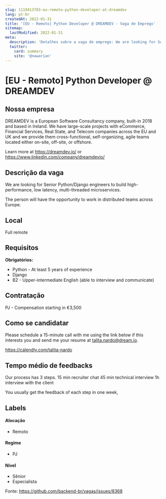 ```yaml
---
slug: 1119413703-eu-remoto-python-developer-at-dreamdev
lang: pt-br
createdAt: 2022-01-31
title: '[EU - Remoto] Python Developer @ DREAMDEV - Vaga de Emprego'
sitemap:
  lastModified: 2022-01-31
meta:
  description: 'Detalhes sobre a vaga de emprego: We are looking for Senior Python/Django engineers to build high-performance, low latency, multi-threaded microservices. The person will have the opportunity to work in distributed teams across Europe.'
  twitter:
    card: summary
    site: '@nawarian'
---
```


# [EU - Remoto] Python Developer @ DREAMDEV


## Nossa empresa

DREAMDEV is a European Software Consultancy company, built-in 2018 and based in Ireland.
We have large-scale projects with eCommerce, Financial Services, Real State, and Telecom companies across the EU and UK and we provide them cross-functional, self-organizing, agile teams located either on-site, off-site, or offshore.

Learn more at https://dreamdev.io/ or https://www.linkedin.com/company/dreamdevio/

## Descrição da vaga

We are looking for Senior Python/Django engineers to build high-performance, low latency, multi-threaded microservices.

The person will have the opportunity to work in distributed teams across Europe.

## Local

Full remote 

## Requisitos

**Obrigatórios:**
- Python - At least 5 years of experience 
- Django 
- B2 - Upper-intermediate English (able to interview and communicate)

## Contratação

PJ - Compensation starting in €3,500

## Como se candidatar

Please schedule a 15-minute call with me using the link below if this interests you and send me your resume at talita.nardo@dream.io.

https://calendly.com/talita-nardo

## Tempo médio de feedbacks

Our process has 3 steps. 
15 min recruiter chat
45 min technical interview
1h interview with the client

You usually get the feedback of each step in one week,

## Labels

#### Alocação
- Remoto

#### Regime
- PJ

#### Nível
- Sênior
- Especialista


Fonte: https://github.com/backend-br/vagas/issues/8368